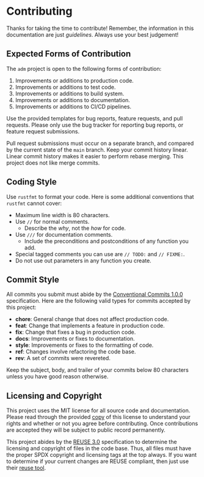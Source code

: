 <!--
SPDX-FileCopyrightText: 2024 Jason Pena <jasonpena@awkless.com>
SPDX-License-Identifier: MIT
-->

# Contributing

Thanks for taking the time to contribute! Remember, the information in this
documentation are just _guidelines_. Always use your best judgement!

## Expected Forms of Contribution

The `adm` project is open to the following forms of contribution:

1. Improvements or additions to production code.
1. Improvements or additions to test code.
1. Improvements or additions to build system.
1. Improvements or additions to documentation.
1. Improvements or additions to CI/CD pipelines.

Use the provided templates for bug reports, feature requests, and pull requests.
Please only use the bug tracker for reporting bug reports, or feature request
submissions.

Pull request submissions must occur on a separate branch, and compared by the
current state of the `main` branch. Keep your commit history linear. Linear
commit history makes it easier to perform rebase merging. This project does not
like merge commits.

## Coding Style

Use `rustfmt` to format your code. Here is some additional conventions that
`rustfmt` cannot cover:

- Maximum line width is 80 characters.
- Use `//` for normal comments.
    - Describe the _why_, not the _how_ for code.
- Use `///` for documentation comments.
    - Include the preconditions and postconditions of any function you add.
- Special tagged comments you can use are `// TODO:` and `// FIXME:`.
- Do not use out parameters in any function you create.

## Commit Style

All commits you submit must abide by the [Conventional Commits 1.0.0][cc1.0.0]
specification. Here are the following valid types for commits accepted by this
project:

- __chore__: General change that does not affect production code.
- __feat__: Change that implements a feature in production code.
- __fix__: Change that fixes a bug in production code.
- __docs__: Improvements or fixes to documentation.
- __style__: Improvements or fixes to the formatting of code.
- __ref__: Changes involve refactoring the code base.
- __rev__: A set of commits were revereted.

Keep the subject, body, and trailer of your commits below 80 characters unless
you have good reason otherwise.

## Licensing and Copyright

This project uses the MIT license for all source code and documentation. Please
read through the provided [copy][license] of this license to understand your
rights and whether or not you agree before contributing. Once contributions
are accepted they will be subject to public record permanently.

This project abides by the [REUSE 3.0][reuse3] specification to determine the
licensing and copyright of files in the code base. Thus, all files must have the
proper SPDX copyright and licensing tags at the top always. If you want to
determine if your current changes are REUSE compliant, then just use their
[reuse tool][reuse-tool].

[cc1.0.0]: https://www.conventionalcommits.org/en/v1.0.0/
[reuse3]: https://reuse.software/spec/
[reuse-tool]: https://reuse.software/tutorial/
[license]: LICENSE.txt
